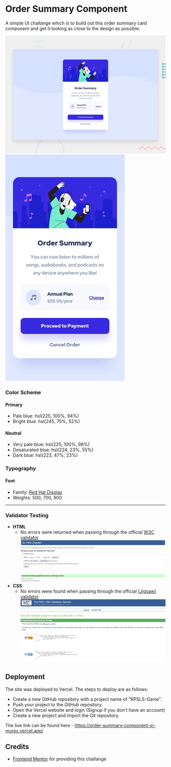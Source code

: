 # Order Summary Component

A simple UI challange which is to build out this order summary card component and get it looking as close to the design as possible.

![Desktop Preview](/assets/design/desktop-preview.jpg)
![Mobile Preview](/assets/design/mobile-design.jpg)

### Color Scheme

#### Primary

- Pale blue: hsl(225, 100%, 94%)
- Bright blue: hsl(245, 75%, 52%)

#### Neutral

- Very pale blue: hsl(225, 100%, 98%)
- Desaturated blue: hsl(224, 23%, 55%)
- Dark blue: hsl(223, 47%, 23%)

### Typography

#### Font

- Family: [Red Hat Display](https://fonts.google.com/specimen/Red+Hat+Display)
- Weights: 500, 700, 900

---

### Validator Testing

- **HTML**
  - No errors were returned when passing through the official [W3C validator](https://validator.w3.org/nu/?doc=https%3A%2F%2Frpsls-game.vercel.app%2Findex.html)
    ![HTML Validation](/assets/design/html-validation.png)
- **CSS**
  - No errors were found when passing through the official [(Jigsaw) validator](https://jigsaw.w3.org/css-validator/validator)
    ![CSS Validation](/assets/design/css-validation.png)

## Deployment

The site was deployed to Vercel. The steps to deploy are as follows:

- Create a new GitHub repository with a project name of "RPSLS-Game".
- Push your project to the GitHub repository.
- Open the Vercel website and login (Signup if you don't have an account)
- Create a new project and import the Git repository.

The live link can be found here - https://order-summary-component-xi-murex.vercel.app/

## Credits

- [Frontend Mentor](https://validator.w3.org/nu/?doc=https%3A%2F%2Frpsls-game.vercel.app%2Findex.html) for providing this challange
